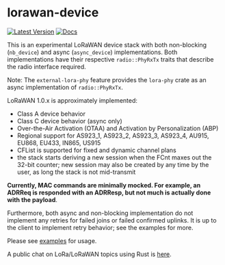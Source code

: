 # lorawan-device

[![Latest Version]][crates.io]
[![Docs]][doc.rs]

This is an experimental LoRaWAN device stack with both non-blocking (`nb_device`) and async (`async_device`) 
implementations. Both implementations have their respective `radio::PhyRxTx` traits that describe the radio interface
required. 

Note: The `external-lora-phy` feature provides the `lora-phy` crate as an async implementation of `radio::PhyRxTx`. 

LoRaWAN 1.0.x is approximately implemented:

- Class A device behavior
- Class C device behavior (async only)
- Over-the-Air Activation (OTAA) and Activation by Personalization (ABP)
- Regional support for AS923_1, AS923_2, AS923_3, AS923_4, AU915, EU868, EU433, IN865, US915
- CFList is supported for fixed and dynamic channel plans
- the stack starts deriving a new session when the FCnt maxes out the 32-bit
  counter; new session may also be created by any time by the user, as long the
  stack is not mid-transmit

**Currently, MAC commands are minimally mocked. For example, an ADRReq is responded with an ADRResp, but not much
is actually done with the payload**. 

Furthermore, both async and non-blocking implementation do not implement any retries for failed joins or failed 
confirmed uplinks. It is up to the client to implement retry behavior; see the examples for more.

Please see [examples](https://github.com/lora-rs/lora-rs/tree/main/examples) for usage.

A public chat on LoRa/LoRaWAN topics using Rust is [here](https://matrix.to/#/#public-lora-wan-rs:matrix.org).

[Latest Version]: https://img.shields.io/crates/v/lorawan-device.svg
[crates.io]: https://crates.io/crates/lorawan-device
[Docs]: https://docs.rs/lorawan-device/badge.svg
[doc.rs]: https://docs.rs/lorawan-device
